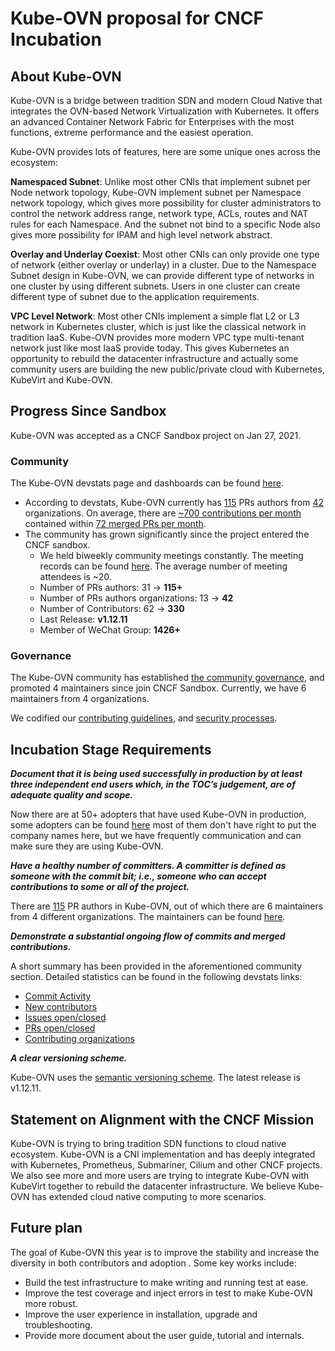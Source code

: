 # Kube-OVN proposal for CNCF Incubation

## About Kube-OVN

Kube-OVN is a bridge between tradition SDN and modern Cloud Native that integrates the OVN-based Network Virtualization with Kubernetes. 
It offers an advanced Container Network Fabric for Enterprises with the most functions, extreme performance and the easiest operation.

Kube-OVN provides lots of features, here are some unique ones across the ecosystem:

**Namespaced Subnet**: Unlike most other CNIs that implement subnet per Node network topology, 
Kube-OVN implement subnet per Namespace network topology,
which gives more possibility for cluster administrators to control the network address range, network type, 
ACLs, routes and NAT rules for each Namespace. And the subnet not bind to a specific Node also gives more possibility 
for IPAM and high level network abstract.

**Overlay and Underlay Coexist**: Most other CNIs can only provide one type of network (either overlay or underlay) in a cluster.
Due to the Namespace Subnet design in Kube-OVN, we can provide different type of networks in one cluster by using different subnets.
Users in one cluster can create different type of subnet due to the application requirements.

**VPC Level Network**: Most other CNIs implement a simple flat L2 or L3 network in Kubernetes cluster, 
which is just like the classical network in tradition IaaS. Kube-OVN provides more modern VPC type multi-tenant network just like most 
IaaS provide today. This gives Kubernetes an opportunity to rebuild the datacenter infrastructure and 
actually some community users are building the new public/private cloud with Kubernetes, KubeVirt and Kube-OVN.

## Progress Since Sandbox

Kube-OVN was accepted as a CNCF Sandbox project on Jan 27, 2021.

### Community

The Kube-OVN devstats page and dashboards can be found [here](https://kubeovn.devstats.cncf.io/d/8/dashboards?orgId=1&refresh=15m&search=open).

- According to devstats, Kube-OVN currently has [115](https://kubeovn.devstats.cncf.io/d/22/prs-authors-table?orgId=1) PRs authors from [42](https://kubeovn.devstats.cncf.io/d/5/companies-table?orgId=1)
  organizations. On average, there are [~700 contributions per month](https://kubeovn.devstats.cncf.io/d/74/contributions-chart?orgId=1&var-period=m&var-metric=contributions&var-repogroup_name=All&var-country_name=All&var-company_name=All&var-company=all&from=now-1y&to=now) contained within [72 merged PRs per month](https://kubeovn.devstats.cncf.io/d/74/contributions-chart?orgId=1&var-period=m&var-metric=prs&var-repogroup_name=All&var-country_name=All&var-company_name=All&var-company=all&from=now-1y&to=now).
- The community has grown significantly since the project entered the CNCF sandbox.
    - We held biweekly community meetings constantly. The meeting records can be found [here](https://space.bilibili.com/1932512297?spm_id_from=333.337.search-card.all.click). The average number of meeting attendees is ~20.
    - Number of PRs authors: 31 -> **115+**
    - Number of PRs authors organizations: 13 -> **42**
    - Number of Contributors: 62 -> **330**
    - Last Release: **v1.12.11**
    - Member of WeChat Group: **1426+**

### Governance

The Kube-OVN community has established [the community governance](https://github.com/kubeovn/kube-ovn/blob/master/GOVERNANCE.md), and promoted 4 maintainers since join CNCF Sandbox. 
Currently, we have 6 maintainers from 4 organizations.

We codified our [contributing guidelines](https://github.com/kubeovn/kube-ovn/blob/master/CODE_STYLE.md), and [security processes](https://github.com/kubeovn/kube-ovn/blob/master/SECURITY.md).


## Incubation Stage Requirements

**_Document that it is being used successfully in production by at least three independent end users which, in the TOC’s judgement, are of adequate quality and scope._**

Now there are at 50+ adopters that have used Kube-OVN in production, some adopters can be found [here](https://github.com/kubeovn/kube-ovn/blob/master/USERS.md) 
most of them don't have right to put the company names here, but we have frequently communication and can make sure they are using Kube-OVN.

**_Have a healthy number of committers. A committer is defined as someone with the commit bit; i.e., someone who can accept contributions to some or all of the project._**

There are [115](https://kubeovn.devstats.cncf.io/d/22/prs-authors-table?orgId=1) PR authors in Kube-OVN, out of which there are 6 maintainers from 4 different organizations.
The maintainers can be found [here](https://github.com/kubeovn/kube-ovn/blob/master/MAINTAINERS).


**_Demonstrate a substantial ongoing flow of commits and merged contributions._**

A short summary has been provided in the aforementioned community section. Detailed statistics can be found in the following devstats links:
- [Commit Activity](https://kubeovn.devstats.cncf.io/d/74/contributions-chart?orgId=1)
- [New contributors](https://kubeovn.devstats.cncf.io/d/52/new-contributors-table?orgId=1&from=1573369200000&to=now)
- [Issues open/closed](https://kubeovn.devstats.cncf.io/d/12/issues-opened-closed-by-repository-group?orgId=1&from=1573369200000&to=now)
- [PRs open/closed](https://kubeovn.devstats.cncf.io/d/12/issues-opened-closed-by-repository-group?orgId=1&from=1573369200000&to=now)
- [Contributing organizations](https://kubeovn.devstats.cncf.io/d/5/companies-table?orgId=1)

**_A clear versioning scheme._**

Kube-OVN uses the [semantic versioning scheme](https://semver.org/#semantic-versioning-specification-semver). 
The latest release is v1.12.11.

## Statement on Alignment with the CNCF Mission

Kube-OVN is trying to bring tradition SDN functions to cloud native ecosystem. 
Kube-OVN is a CNI implementation and has deeply integrated with Kubernetes, Prometheus, Submariner, Cilium and other CNCF projects.
We also see more and more users are trying to integrate Kube-OVN with KubeVirt together to rebuild the datacenter infrastructure. 
We believe Kube-OVN has extended cloud native computing to more scenarios.

## Future plan

The goal of Kube-OVN this year is to improve the stability and increase the diversity in both contributors and adoption . Some key works include:

- Build the test infrastructure to make writing and running test at ease.
- Improve the test coverage and inject errors in test to make Kube-OVN more robust.
- Improve the user experience in installation, upgrade and troubleshooting.
- Provide more document about the user guide, tutorial and internals.

